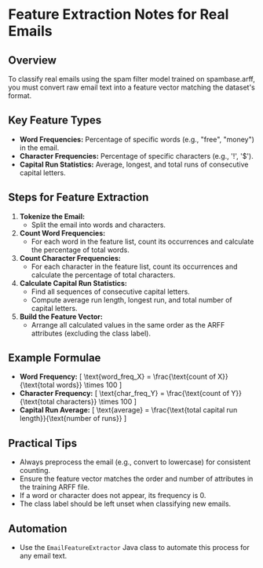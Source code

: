 # Feature Extraction Notes for Real Emails

## Overview
To classify real emails using the spam filter model trained on spambase.arff, you must convert raw email text into a feature vector matching the dataset's format.

## Key Feature Types
- **Word Frequencies:** Percentage of specific words (e.g., "free", "money") in the email.
- **Character Frequencies:** Percentage of specific characters (e.g., '!', '$').
- **Capital Run Statistics:** Average, longest, and total runs of consecutive capital letters.

## Steps for Feature Extraction
1. **Tokenize the Email:**
   - Split the email into words and characters.
2. **Count Word Frequencies:**
   - For each word in the feature list, count its occurrences and calculate the percentage of total words.
3. **Count Character Frequencies:**
   - For each character in the feature list, count its occurrences and calculate the percentage of total characters.
4. **Calculate Capital Run Statistics:**
   - Find all sequences of consecutive capital letters.
   - Compute average run length, longest run, and total number of capital letters.
5. **Build the Feature Vector:**
   - Arrange all calculated values in the same order as the ARFF attributes (excluding the class label).

## Example Formulae
- **Word Frequency:**
  \[
  \text{word\_freq\_X} = \frac{\text{count of X}}{\text{total words}} \times 100
  \]
- **Character Frequency:**
  \[
  \text{char\_freq\_Y} = \frac{\text{count of Y}}{\text{total characters}} \times 100
  \]
- **Capital Run Average:**
  \[
  \text{average} = \frac{\text{total capital run length}}{\text{number of runs}}
  \]

## Practical Tips
- Always preprocess the email (e.g., convert to lowercase) for consistent counting.
- Ensure the feature vector matches the order and number of attributes in the training ARFF file.
- If a word or character does not appear, its frequency is 0.
- The class label should be left unset when classifying new emails.

## Automation
- Use the `EmailFeatureExtractor` Java class to automate this process for any email text. 